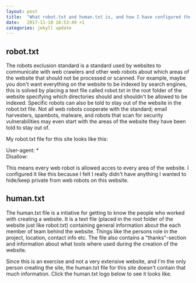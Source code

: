 ```yaml
---
layout: post
title:  "What robot.txt and human.txt is, and how I have configured them for this site"
date:   2017-11-10 10:53:49 +1
categories: jekyll update
---
```


## robot.txt
The robots exclusion standard is a standard used by websites to communicate with web crawlers and other web robots about which areas of the website that should not be processed or scanned. For example, maybe you don't want everything on the website to be indexed by search engines, this is solved by placing a text file called robot.txt in the root folder of the website specifying which directories should and shouldn't be allowed to be indexed. Specific robots can also be told to stay out of the website in the robot.txt file. Not all web robots cooperate with the standard; email harvesters, spambots, malware, and robots that scan for security vulnerabilities may even start with the areas of the website they have been told to stay out of.

My robot.txt file for this site looks like this:

User-agent: * <br>
Disallow: 

This means every web robot is allowed acces to every area of the website. I configured it like this because I felt I really didn't have anything I wanted to hide/keep private from web robots on this website. 

## human.txt
The human.txt file is a intiative for getting to know the people who worked with creating a website. It is a text file (placed in the root folder of the website just like robot.txt) containing general information about the each member of team behind the website. Things like the persons role in the project, location, contact info etc. The file also contains a "thanks"-section and information about what tools where used during the creation of the website.

Since this is an exercise and not a very extensive website, and I'm the only person creating the site, the human.txt file for this site doesn't contain that much information. Click the human.txt logo below to see it looks like.


